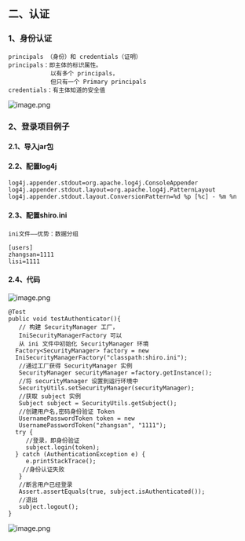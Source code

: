 ## 二、认证
### 1、身份认证
    principals （身份）和 credentials（证明）
    principals：即主体的标识属性。  
                以有多个 principals，
                但只有一个 Primary principals
    credentials：有主体知道的安全值
![image.png](https://i.loli.net/2019/10/29/zlrij9I1XtySpU7.png)
### 2、登录项目例子
#### 2.1、导入jar包
#### 2.2、配置log4j
```log4j.rootLogger=debug, stdout
log4j.appender.stdout=org.apache.log4j.ConsoleAppender
log4j.appender.stdout.layout=org.apache.log4j.PatternLayout
log4j.appender.stdout.layout.ConversionPattern=%d %p [%c] - %m %n

```
#### 2.3、配置shiro.ini
    ini文件——优势：数据分组
```
[users]
zhangsan=1111
lisi=1111

```
#### 2.4、代码
![image.png](https://i.loli.net/2019/10/29/ctBSf8o75LpOXAM.png)
```//用户登录和退出
@Test
public void testAuthenticator(){
   // 构建 SecurityManager 工厂，
   IniSecurityManagerFactory 可以
   从 ini 文件中初始化 SecurityManager 环境
  Factory<SecurityManager> factory = new
  IniSecurityManagerFactory("classpath:shiro.ini");
   //通过工厂获得 SecurityManager 实例
   SecurityManager securityManager =factory.getInstance();
   //将 securityManager 设置到运行环境中
   SecurityUtils.setSecurityManager(securityManager);
   //获取 subject 实例
   Subject subject = SecurityUtils.getSubject();
   //创建用户名,密码身份验证 Token
   UsernamePasswordToken token = new
   UsernamePasswordToken("zhangsan", "1111");
  try {
     //登录，即身份验证
     subject.login(token);
  } catch (AuthenticationException e) {
     e.printStackTrace();
    //身份认证失败
   }
   //断言用户已经登录
   Assert.assertEquals(true, subject.isAuthenticated());
   //退出
   subject.logout();
}

```  
![image.png](https://i.loli.net/2019/10/29/iGfPsYqjtc1oTNr.png)

